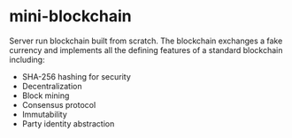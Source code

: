 # mini-blockchain
Server run blockchain built from scratch. The blockchain exchanges a fake currency and implements all the defining features of a
standard blockchain including:
* SHA-256 hashing for security
* Decentralization
* Block mining
* Consensus protocol
* Immutability 
* Party identity abstraction